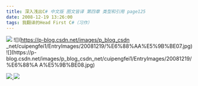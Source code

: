 ```yaml
---
title: 深入浅出C# 中文版 图文皆译 第四章 类型和引用 page125
date: 2008-12-19 13:26:00
tags: 我翻译的Head First C#（习作）
---
```

![](https://p-blog.csdn.net/images/p_blog_csdn_net/cuipengfei1/EntryImages/20081219/%E6%88%AA%E5%9B%BE06.jpg) ![](https://p-blog.csdn.net/images/p_blog_csdn
_net/cuipengfei1/EntryImages/20081219/%E6%88%AA%E5%9B%BE07.jpg) ![](https://p-
blog.csdn.net/images/p_blog_csdn_net/cuipengfei1/EntryImages/20081219/%E6%88%A
A%E5%9B%BE08.jpg)



[ ![](https://profile.csdnimg.cn/5/2/5/3_cuipengfei1)
![](https://g.csdnimg.cn/static/user-reg-year/1x/11.png)
](https://blog.csdn.net/cuipengfei1)





